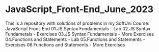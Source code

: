 # JavaScript_Front-End_June_2023
This is a repository with solutions of problems in my SoftUni Course: JavaScript Front-End
01.JS Syntax Fundamentals - Lab
02.JS Syntax Fundametals - Exercises
03.JS Syntax Fundamentals - More Exercises
04.Functions and Statements - Lab
05.Functions and Statements - Exercises
06.Functions and Statements - More Exercises
